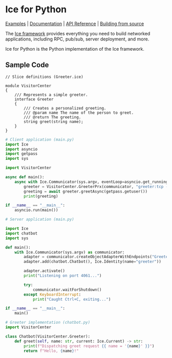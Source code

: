 # Ice for Python

[Examples] | [Documentation] | [API Reference] | [Building from source]

The [Ice framework] provides everything you need to build networked applications,
including RPC, pub/sub, server deployment, and more.

Ice for Python is the Python implementation of the Ice framework.

## Sample Code

```slice
// Slice definitions (Greeter.ice)

module VisitorCenter
{
    /// Represents a simple greeter.
    interface Greeter
    {
        /// Creates a personalized greeting.
        /// @param name The name of the person to greet.
        /// @return The greeting.
        string greet(string name);
    }
}
```

```python
# Client application (main.py)
import Ice
import asyncio
import getpass
import sys

import VisitorCenter

async def main():
    async with Ice.Communicator(sys.argv, eventLoop=asyncio.get_running_loop()) as communicator:
        greeter = VisitorCenter.GreeterPrx(communicator, "greeter:tcp -h localhost -p 4061")
        greeting = await greeter.greetAsync(getpass.getuser())
        print(greeting)

if __name__ == "__main__":
    asyncio.run(main())
```

```python
# Server application (main.py)

import Ice
import chatbot
import sys

def main():
    with Ice.Communicator(sys.argv) as communicator:
        adapter = communicator.createObjectAdapterWithEndpoints("GreeterAdapter", "tcp -p 4061")
        adapter.add(chatbot.Chatbot(), Ice.Identity(name="greeter"))

        adapter.activate()
        print("Listening on port 4061...")

        try:
            communicator.waitForShutdown()
        except KeyboardInterrupt:
            print("Caught Ctrl+C, exiting...")

if __name__ == "__main__":
    main()
```

```python
# Greeter implementation (chatbot.py)
import VisitorCenter

class Chatbot(VisitorCenter.Greeter):
    def greet(self, name: str, current: Ice.Current) -> str:
        print(f"Dispatching greet request {{ name = '{name}' }}")
        return f"Hello, {name}!"
```

[Examples]: https://github.com/zeroc-ice/ice-demos/tree/main/python
[Documentation]: https://docs.zeroc.com/ice/latest/python/
[API Reference]: https://code.zeroc.com/ice/main/api/python/index.html
[Building from source]: ./BUILDING.md
[Ice framework]: https://github.com/zeroc-ice/ice
